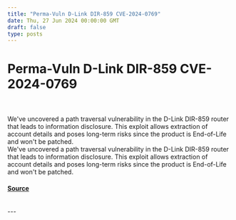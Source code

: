 ```yaml
---
title: "Perma-Vuln D-Link DIR-859 CVE-2024-0769"
date: Thu, 27 Jun 2024 00:00:00 GMT
draft: false
type: posts
---
```

# Perma-Vuln D-Link DIR-859 CVE-2024-0769

<br/>

<br/>
We've uncovered a path traversal vulnerability in the D-Link DIR-859 router that leads to information disclosure. This exploit allows extraction of account details and poses long-term risks since the product is End-of-Life and won't be patched.
<br/>
We've uncovered a path traversal vulnerability in the D-Link DIR-859 router that leads to information disclosure. This exploit allows extraction of account details and poses long-term risks since the product is End-of-Life and won't be patched.

#### [Source](https://www.greynoise.io/blog/perma-vuln-d-link-dir-859-cve-2024-0769)

<br/>
---
